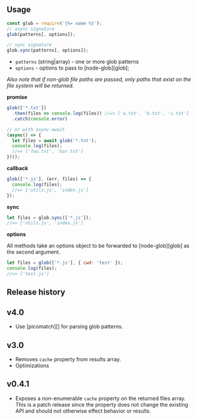## Usage

```js
const glob = require('{%= name %}');
// async signature
glob(patterns[, options]);

// sync signature
glob.sync(patterns[, options]);
```

- `patterns` (string|array) - one or more glob patterns
- `options` - options to pass to [node-glob][glob];

_Also note that if non-glob file paths are passed, only paths that exist on the file system will be returned._


**promise**

```js
glob(['*.txt'])
  .then(files => console.log(files)) //=> ['a.txt', 'b.txt', 'c.txt']
  .catch(console.error)

// or with async-await
(async() => {
  let files = await glob('*.txt');
  console.log(files);
  //=> ['foo.txt', 'bar.txt']
})();
```


**callback**

```js
glob(['*.js'], (err, files) => {
  console.log(files);
  //=> ['utils.js', 'index.js']
});
```

**sync**

```js
let files = glob.sync(['*.js']);
//=> ['utils.js', 'index.js']
```


**options**

All methods take an options object to be forwarded to [node-glob][glob] as the second argument.

```js
let files = glob(['*.js'], { cwd: 'test' });
console.log(files);
//=> ['test.js']
```

## Release history

## v4.0

- Use [picomatch][] for parsing glob patterns.

## v3.0

- Removes `cache` property from results array.
- Optimizations 

## v0.4.1

- Exposes a non-enumerable `cache` property on the returned files array. This is a patch release since the property does not change the existing API and should not otherwise effect behavior or results.